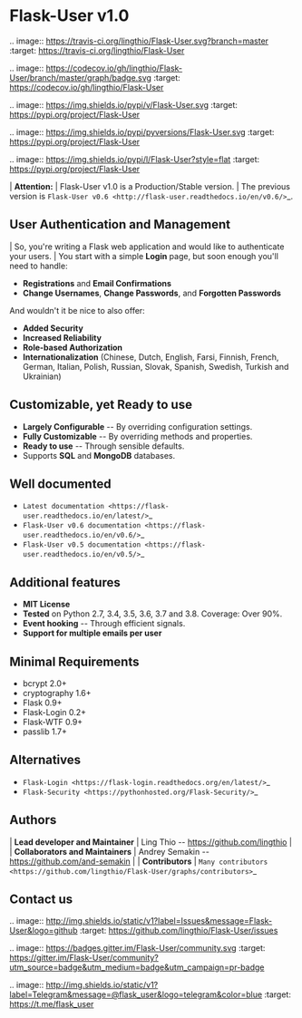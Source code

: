 Flask-User v1.0
===============

.. image:: https://travis-ci.org/lingthio/Flask-User.svg?branch=master
    :target: https://travis-ci.org/lingthio/Flask-User

.. image:: https://codecov.io/gh/lingthio/Flask-User/branch/master/graph/badge.svg
    :target: https://codecov.io/gh/lingthio/Flask-User

.. image:: https://img.shields.io/pypi/v/Flask-User.svg
    :target: https://pypi.org/project/Flask-User

.. image:: https://img.shields.io/pypi/pyversions/Flask-User.svg
    :target: https://pypi.org/project/Flask-User

.. image:: https://img.shields.io/pypi/l/Flask-User?style=flat
    :target: https://pypi.org/project/Flask-User

| **Attention:**
| Flask-User v1.0 is a Production/Stable version.
| The previous version is `Flask-User v0.6 <http://flask-user.readthedocs.io/en/v0.6/>`_.


User Authentication and Management
----------------------------------
| So, you're writing a Flask web application and would like to authenticate your users.
| You start with a simple **Login** page, but soon enough you'll need to handle:

* **Registrations** and **Email Confirmations**
* **Change Usernames**, **Change Passwords**, and **Forgotten Passwords**

And wouldn't it be nice to also offer:

* **Added Security**
* **Increased Reliability**
* **Role-based Authorization**
* **Internationalization** (Chinese, Dutch, English, Farsi, Finnish, French, German, Italian, Polish, Russian, Slovak, Spanish, Swedish, Turkish and Ukrainian)


Customizable, yet Ready to use
------------------------------
* **Largely Configurable** -- By overriding configuration settings.
* **Fully Customizable** -- By overriding methods and properties.
* **Ready to use** -- Through sensible defaults.
* Supports **SQL** and **MongoDB** databases.


Well documented
---------------
- `Latest documentation <https://flask-user.readthedocs.io/en/latest/>`_
- `Flask-User v0.6 documentation <https://flask-user.readthedocs.io/en/v0.6/>`_
- `Flask-User v0.5 documentation <https://flask-user.readthedocs.io/en/v0.5/>`_

Additional features
-------------------
* **MIT License**
* **Tested** on Python 2.7, 3.4, 3.5, 3.6, 3.7 and 3.8. Coverage: Over 90%.
* **Event hooking** -- Through efficient signals.
* **Support for multiple emails per user**

Minimal Requirements
--------------------
- bcrypt 2.0+
- cryptography 1.6+
- Flask 0.9+
- Flask-Login 0.2+
- Flask-WTF 0.9+
- passlib 1.7+

Alternatives
------------
* `Flask-Login <https://flask-login.readthedocs.org/en/latest/>`_
* `Flask-Security <https://pythonhosted.org/Flask-Security/>`_

Authors
-------
| **Lead developer and Maintainer**
| Ling Thio -- https://github.com/lingthio
|
| **Collaborators and Maintainers**
| Andrey Semakin -- https://github.com/and-semakin
|
| **Contributors**
| `Many contributors <https://github.com/lingthio/Flask-User/graphs/contributors>`_

Contact us
----------
.. image:: http://img.shields.io/static/v1?label=Issues&message=Flask-User&logo=github
    :target: https://github.com/lingthio/Flask-User/issues

.. image:: https://badges.gitter.im/Flask-User/community.svg
    :target: https://gitter.im/Flask-User/community?utm_source=badge&utm_medium=badge&utm_campaign=pr-badge

.. image:: http://img.shields.io/static/v1?label=Telegram&message=@flask_user&logo=telegram&color=blue
    :target: https://t.me/flask_user
